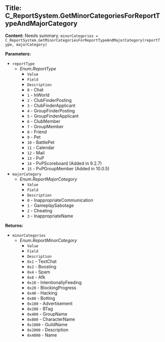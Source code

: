 ## Title: C_ReportSystem.GetMinorCategoriesForReportTypeAndMajorCategory

**Content:**
Needs summary.
`minorCategories = C_ReportSystem.GetMinorCategoriesForReportTypeAndMajorCategory(reportType, majorCategory)`

**Parameters:**
- `reportType`
  - *Enum.ReportType*
    - `Value`
    - `Field`
    - `Description`
    - `0` - Chat
    - `1` - InWorld
    - `2` - ClubFinderPosting
    - `3` - ClubFinderApplicant
    - `4` - GroupFinderPosting
    - `5` - GroupFinderApplicant
    - `6` - ClubMember
    - `7` - GroupMember
    - `8` - Friend
    - `9` - Pet
    - `10` - BattlePet
    - `11` - Calendar
    - `12` - Mail
    - `13` - PvP
    - `14` - PvPScoreboard (Added in 9.2.7)
    - `15` - PvPGroupMember (Added in 10.0.5)
- `majorCategory`
  - *Enum.ReportMajorCategory*
    - `Value`
    - `Field`
    - `Description`
    - `0` - InappropriateCommunication
    - `1` - GameplaySabotage
    - `2` - Cheating
    - `3` - InappropriateName

**Returns:**
- `minorCategories`
  - *Enum.ReportMinorCategory*
    - `Value`
    - `Field`
    - `Description`
    - `0x1` - TextChat
    - `0x2` - Boosting
    - `0x4` - Spam
    - `0x8` - Afk
    - `0x10` - IntentionallyFeeding
    - `0x20` - BlockingProgress
    - `0x40` - Hacking
    - `0x80` - Botting
    - `0x100` - Advertisement
    - `0x200` - BTag
    - `0x400` - GroupName
    - `0x800` - CharacterName
    - `0x1000` - GuildName
    - `0x2000` - Description
    - `0x4000` - Name